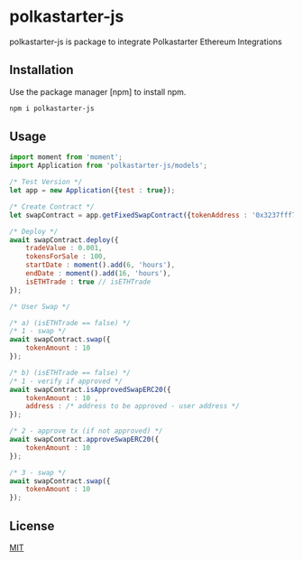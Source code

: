 # polkastarter-js

polkastarter-js is package to integrate Polkastarter Ethereum Integrations

## Installation

Use the package manager [npm] to install npm.

```bash
npm i polkastarter-js
```

## Usage

```javascript
import moment from 'moment';
import Application from 'polkastarter-js/models';

/* Test Version */
let app = new Application({test : true});

/* Create Contract */
let swapContract = app.getFixedSwapContract({tokenAddress : '0x3237fff7f25a354f68b2054a019c5a00135a8955', decimals : 18});

/* Deploy */
await swapContract.deploy({
    tradeValue : 0.001, 
    tokensForSale : 100, 
    startDate : moment().add(6, 'hours'),
    endDate : moment().add(16, 'hours'),
    isETHTrade : true // isETHTrade
});

/* User Swap */

/* a) (isETHTrade == false) */
/* 1 - swap */
await swapContract.swap({
    tokenAmount : 10 
});

/* b) (isETHTrade == false) */
/* 1 - verify if approved */
await swapContract.isApprovedSwapERC20({
    tokenAmount : 10 ,
    address : /* address to be approved - user address */
});

/* 2 - approve tx (if not approved) */
await swapContract.approveSwapERC20({
    tokenAmount : 10 
});

/* 3 - swap */
await swapContract.swap({
    tokenAmount : 10 
});

```
## License

[MIT](https://choosealicense.com/licenses/mit/)